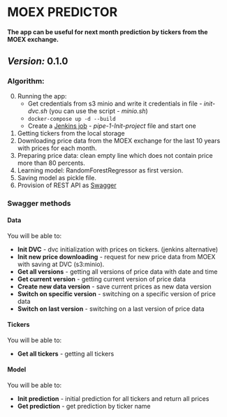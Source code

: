 # MOEX PREDICTOR

#### The app can be useful for next month prediction by tickers from the MOEX exchange.

## *Version:* 0.1.0


### Algorithm:
0. Running the app:
    - Get credentials from s3 minio and write it credentials in file - *init-dvc.sh* (you can use the script - *minio.sh*)
    - `docker-compose up -d --build`
    - Create a [Jenkins job](http://127.0.0.1:8000/) - *pipe-1-Init-project* file and start one
1. Getting tickers from the local storage
2. Downloading price data from the MOEX exchange for the last 10 years with prices for each month.
3. Preparing price data: clean empty line which does not contain price more than 80 percents.
4. Learning model: RandomForestRegressor as first version.
5. Saving model as pickle file.
6. Provision of REST API as [Swagger](http://127.0.0.1:8001/)


### Swagger methods

#### Data

You will be able to:

* **Init DVC** - dvc initialization with prices on tickers. (jenkins alternative)
* **Init new price downloading** - request for new price data from MOEX with saving at DVC (s3:minio).
* **Get all versions** - getting all versions of price data with date and time 
* **Get current version** - getting current version of price data 
* **Create new data version** - save current prices as new data version
* **Switch on specific version** - switching on a specific version of price data 
* **Switch on last version** - switching on a last version of price data 

#### Tickers

You will be able to:

* **Get all tickers** - getting all tickers

#### Model

You will be able to:

* **Init prediction** - initial prediction for all tickers and return all prices
* **Get prediction** - get prediction by ticker name
